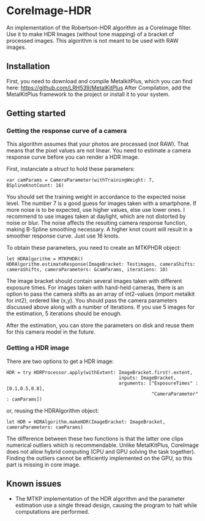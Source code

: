 # CoreImage-HDR
An implementation of the Robertson-HDR algorithm as a CoreImage filter. Use it to make HDR Images (without tone mapping) of a bracket of processed images. This algorithm is not meant to be used with RAW images.

## Installation
First, you need to download and compile MetalkitPlus, which you can find here: 
https://github.com/LRH539/MetalKitPlus
After Compilation, add the MetalKitPlus framework to the project or install it to your system.

## Getting started
### Getting the response curve of a camera
This algorithm assumes that your photos are processed (not RAW). That means that the pixel values are not linear. You need to estimate a camera response curve before you can render a HDR image.

First, instanciate a struct to hold these parameters:
```
var camParams = CameraParameter(withTrainingWeight: 7, BSplineKnotCount: 16)
```
You should set the training weight in accordance to the expected noise level. The number 7 is a good guess for images taken with a smartphone. If more noise is to be expected, use higher values, else use lower ones. I recommend to use images taken at daylight, which are not distorted by noise or blur. The noise affects the resulting camera response function, making B-Spline smoothing necessary. A higher knot count will result in a smoother response curve. Just use 16 knots.

To obtain these parameters, you need to create an MTKPHDR object:
```
let HDRAlgorithm = MTKPHDR()
HDRAlgorithm.estimateResponse(ImageBracket: Testimages, cameraShifts: cameraShifts, cameraParameters: &camParams, iterations: 10)
```
The image bracket should contain several images taken with different exposure times. For images taken with hand-held cameras, there is an option to pass the camera shifts as an array of int2-values (import metalkit for int2), ordered like (x,y). You should pass the camera parameters discussed above along with a number of iterations. If you use 5 images for the estimation, 5 iterations should be enough.

After the estimation, you can store the parameters on disk and reuse them for this camera model in the future.

### Getting a HDR image
There are two options to get a HDR image:
```
HDR = try HDRProcessor.apply(withExtent: ImageBracket.first!.extent,
                                         inputs: ImageBracket,
                                         arguments: ["ExposureTimes" : [0.1,0.5,0.8],
                                                     "CameraParameter" : camParams])
```
or, reusing the HDRAlgorithm object:
```
let HDR = HDRAlgorithm.makeHDR(ImageBracket: ImageBracket, cameraParameters: camParams)
```

The difference between these two functions is that the latter one clips numerical outliers which is recommendable. Unlike MetalKitPlus, CoreImage does not allow hybrid computing (CPU and GPU solving the task together). Finding the outliers cannot be efficiently implemented on the GPU, so this part is missing in core image.

## Known issues
* The MTKP implementation of the HDR algorithm and the parameter estimation use a single thread design, causing the program to halt while computations are performed.
